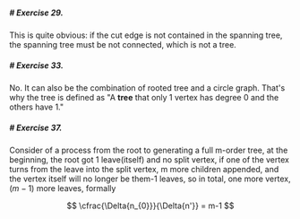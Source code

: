##### # Exercise 29.

This is quite obvious: if the cut edge is not contained in the spanning tree, the spanning tree must be not connected, which is not a tree. 




##### # Exercise 33.

No. It can also be the combination of rooted tree and a circle graph. That's why the tree is defined as "A **tree** that only 1 vertex has degree 0 and the others have 1."



##### # Exercise 37.

Consider of a process from the root to generating a full m-order tree, at the beginning, the root got 1 leave(itself) and no split vertex, if one of the vertex turns from the leave into the split vertex, m more children appended, and the vertex itself will no longer be them-1 leaves, so in total, one more vertex, $(m-1)$ more leaves, formally

$$
\cfrac{\Delta{n_{0}}}{\Delta{n'}} = m-1
$$



